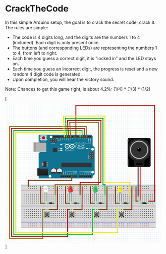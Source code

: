 # CrackTheCode

In this simple Arduino setup, the goal is to crack the secret code; crack it.
The rules are simple:
- The code is 4 digits long, and the digits are the numbers 1 to 4 (included). Each digit is only present once.
- The buttons (and corresponding LEDs) are representing the numbers 1 to 4, from left to right.
- Each time you guess a correct digit, it is "locked in" and the LED stays on.
- Each time you guess an incorrect digit, the progress is reset and a new random 4 digit code is generated.
- Upon completion, you will hear the victory sound.

Note: Chances to get this game right, is about 4.2%: (1/4) * (1/3) * (1/2)

[![CrackTheCode - Breadboard](https://raw.githubusercontent.com/bitsecur/ArduinoFun/main/CrackTheCode/CrackTheCode_breadboard.png)]
